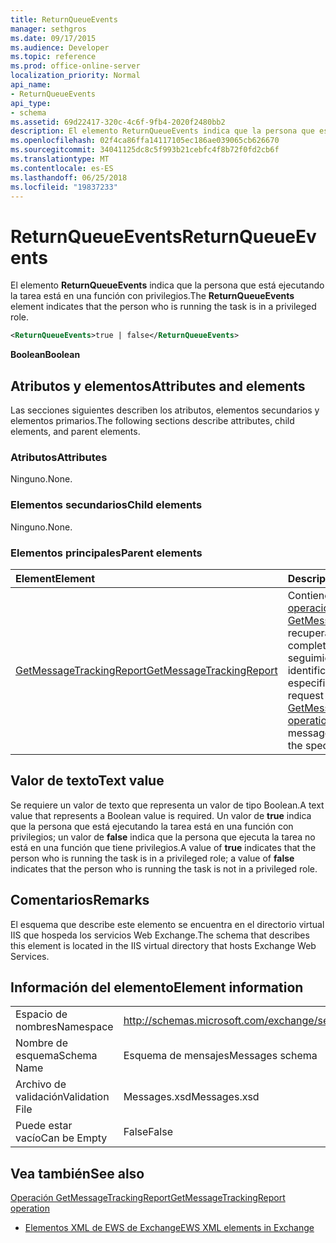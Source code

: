 ```yaml
---
title: ReturnQueueEvents
manager: sethgros
ms.date: 09/17/2015
ms.audience: Developer
ms.topic: reference
ms.prod: office-online-server
localization_priority: Normal
api_name:
- ReturnQueueEvents
api_type:
- schema
ms.assetid: 69d22417-320c-4c6f-9fb4-2020f2480bb2
description: El elemento ReturnQueueEvents indica que la persona que está ejecutando la tarea está en una función con privilegios.
ms.openlocfilehash: 02f4ca86ffa14117105ec186ae039065cb626670
ms.sourcegitcommit: 34041125dc8c5f993b21cebfc4f8b72f0fd2cb6f
ms.translationtype: MT
ms.contentlocale: es-ES
ms.lasthandoff: 06/25/2018
ms.locfileid: "19837233"
---
```

# <a name="returnqueueevents"></a><span data-ttu-id="c3a99-103">ReturnQueueEvents</span><span class="sxs-lookup"><span data-stu-id="c3a99-103">ReturnQueueEvents</span></span>

<span data-ttu-id="c3a99-104">El elemento **ReturnQueueEvents** indica que la persona que está ejecutando la tarea está en una función con privilegios.</span><span class="sxs-lookup"><span data-stu-id="c3a99-104">The **ReturnQueueEvents** element indicates that the person who is running the task is in a privileged role.</span></span> 
  
```XML
<ReturnQueueEvents>true | false</ReturnQueueEvents>
```

 <span data-ttu-id="c3a99-105">**Boolean**</span><span class="sxs-lookup"><span data-stu-id="c3a99-105">**Boolean**</span></span>
## <a name="attributes-and-elements"></a><span data-ttu-id="c3a99-106">Atributos y elementos</span><span class="sxs-lookup"><span data-stu-id="c3a99-106">Attributes and elements</span></span>

<span data-ttu-id="c3a99-107">Las secciones siguientes describen los atributos, elementos secundarios y elementos primarios.</span><span class="sxs-lookup"><span data-stu-id="c3a99-107">The following sections describe attributes, child elements, and parent elements.</span></span>
  
### <a name="attributes"></a><span data-ttu-id="c3a99-108">Atributos</span><span class="sxs-lookup"><span data-stu-id="c3a99-108">Attributes</span></span>

<span data-ttu-id="c3a99-109">Ninguno.</span><span class="sxs-lookup"><span data-stu-id="c3a99-109">None.</span></span>
  
### <a name="child-elements"></a><span data-ttu-id="c3a99-110">Elementos secundarios</span><span class="sxs-lookup"><span data-stu-id="c3a99-110">Child elements</span></span>

<span data-ttu-id="c3a99-111">Ninguno.</span><span class="sxs-lookup"><span data-stu-id="c3a99-111">None.</span></span>
  
### <a name="parent-elements"></a><span data-ttu-id="c3a99-112">Elementos principales</span><span class="sxs-lookup"><span data-stu-id="c3a99-112">Parent elements</span></span>

|<span data-ttu-id="c3a99-113">**Element**</span><span class="sxs-lookup"><span data-stu-id="c3a99-113">**Element**</span></span>|<span data-ttu-id="c3a99-114">**Descripción**</span><span class="sxs-lookup"><span data-stu-id="c3a99-114">**Description**</span></span>|
|:-----|:-----|
|[<span data-ttu-id="c3a99-115">GetMessageTrackingReport</span><span class="sxs-lookup"><span data-stu-id="c3a99-115">GetMessageTrackingReport</span></span>](getmessagetrackingreport.md) <br/> |<span data-ttu-id="c3a99-116">Contiene la solicitud para la [operación de GetMessageTrackingReport](getmessagetrackingreport-operation.md) recuperar el mensaje completo informe de seguimiento para el identificador especificado.</span><span class="sxs-lookup"><span data-stu-id="c3a99-116">Contains the request for the [GetMessageTrackingReport operation](getmessagetrackingreport-operation.md) to retrieve the full message tracking report for the specified ID.</span></span>  <br/> |
   
## <a name="text-value"></a><span data-ttu-id="c3a99-117">Valor de texto</span><span class="sxs-lookup"><span data-stu-id="c3a99-117">Text value</span></span>

<span data-ttu-id="c3a99-118">Se requiere un valor de texto que representa un valor de tipo Boolean.</span><span class="sxs-lookup"><span data-stu-id="c3a99-118">A text value that represents a Boolean value is required.</span></span> <span data-ttu-id="c3a99-119">Un valor de **true** indica que la persona que está ejecutando la tarea está en una función con privilegios; un valor de **false** indica que la persona que ejecuta la tarea no está en una función que tiene privilegios.</span><span class="sxs-lookup"><span data-stu-id="c3a99-119">A value of **true** indicates that the person who is running the task is in a privileged role; a value of **false** indicates that the person who is running the task is not in a privileged role.</span></span> 
  
## <a name="remarks"></a><span data-ttu-id="c3a99-120">Comentarios</span><span class="sxs-lookup"><span data-stu-id="c3a99-120">Remarks</span></span>

<span data-ttu-id="c3a99-121">El esquema que describe este elemento se encuentra en el directorio virtual IIS que hospeda los servicios Web Exchange.</span><span class="sxs-lookup"><span data-stu-id="c3a99-121">The schema that describes this element is located in the IIS virtual directory that hosts Exchange Web Services.</span></span>
  
## <a name="element-information"></a><span data-ttu-id="c3a99-122">Información del elemento</span><span class="sxs-lookup"><span data-stu-id="c3a99-122">Element information</span></span>

|||
|:-----|:-----|
|<span data-ttu-id="c3a99-123">Espacio de nombres</span><span class="sxs-lookup"><span data-stu-id="c3a99-123">Namespace</span></span>  <br/> |http://schemas.microsoft.com/exchange/services/2006/messages  <br/> |
|<span data-ttu-id="c3a99-124">Nombre de esquema</span><span class="sxs-lookup"><span data-stu-id="c3a99-124">Schema Name</span></span>  <br/> |<span data-ttu-id="c3a99-125">Esquema de mensajes</span><span class="sxs-lookup"><span data-stu-id="c3a99-125">Messages schema</span></span>  <br/> |
|<span data-ttu-id="c3a99-126">Archivo de validación</span><span class="sxs-lookup"><span data-stu-id="c3a99-126">Validation File</span></span>  <br/> |<span data-ttu-id="c3a99-127">Messages.xsd</span><span class="sxs-lookup"><span data-stu-id="c3a99-127">Messages.xsd</span></span>  <br/> |
|<span data-ttu-id="c3a99-128">Puede estar vacío</span><span class="sxs-lookup"><span data-stu-id="c3a99-128">Can be Empty</span></span>  <br/> |<span data-ttu-id="c3a99-129">False</span><span class="sxs-lookup"><span data-stu-id="c3a99-129">False</span></span>  <br/> |
   
## <a name="see-also"></a><span data-ttu-id="c3a99-130">Vea también</span><span class="sxs-lookup"><span data-stu-id="c3a99-130">See also</span></span>



[<span data-ttu-id="c3a99-131">Operación GetMessageTrackingReport</span><span class="sxs-lookup"><span data-stu-id="c3a99-131">GetMessageTrackingReport operation</span></span>](getmessagetrackingreport-operation.md)


- [<span data-ttu-id="c3a99-132">Elementos XML de EWS de Exchange</span><span class="sxs-lookup"><span data-stu-id="c3a99-132">EWS XML elements in Exchange</span></span>](ews-xml-elements-in-exchange.md)

